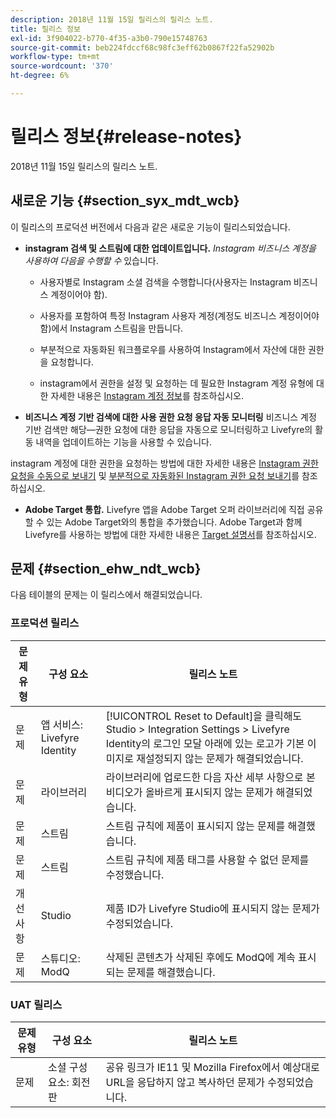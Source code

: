 ```yaml
---
description: 2018년 11월 15일 릴리스의 릴리스 노트.
title: 릴리스 정보
exl-id: 3f904022-b770-4f35-a3b0-790e15748763
source-git-commit: beb224fdccf68c98fc3eff62b0867f22fa52902b
workflow-type: tm+mt
source-wordcount: '370'
ht-degree: 6%

---
```


# 릴리스 정보{#release-notes}

2018년 11월 15일 릴리스의 릴리스 노트.

## 새로운 기능 {#section_syx_mdt_wcb}

이 릴리스의 프로덕션 버전에서 다음과 같은 새로운 기능이 릴리스되었습니다.

* **instagram 검색 및 스트림에 대한 업데이트입니다.**  *Instagram 비즈니스 계정을 사용하여 다음을 수행할 수* 있습니다.

   * 사용자별로 Instagram 소셜 검색을 수행합니다(사용자는 Instagram 비즈니스 계정이어야 함).

   * 사용자를 포함하여 특정 Instagram 사용자 계정(계정도 비즈니스 계정이어야 함)에서 Instagram 스트림을 만듭니다.

   * 부분적으로 자동화된 워크플로우를 사용하여 Instagram에서 자산에 대한 권한을 요청합니다.

   * instagram에서 권한을 설정 및 요청하는 데 필요한 Instagram 계정 유형에 대한 자세한 내용은 [Instagram 계정 정보](/help/using/c-users-creating-accounts-with-studio-access/t-configure-social-accout-instagram/c-about-instagram-accounts.md)를 참조하십시오.

* **비즈니스 계정 기반 검색에 대한 사용 권한 요청 응답 자동 모니터링** 비즈니스 계정 기반 검색만 해당—권한 요청에 대한 응답을 자동으로 모니터링하고 Livefyre의 활동 내역을 업데이트하는 기능을 사용할 수 있습니다.

instagram 계정에 대한 권한을 요청하는 방법에 대한 자세한 내용은 [Instagram 권한 요청을 수동으로 보내기](/help/using/c-how-requesting-rights-works/c-send-instagram-manual-rights-request.md) 및 [부분적으로 자동화된 Instagram 권한 요청 보내기](/help/using/c-how-requesting-rights-works/c-send-an-instagram-rights-request-from-the-library.md)를 참조하십시오.

* **Adobe Target 통합.** Livefyre 앱을 Adobe Target 오퍼 라이브러리에 직접 공유할 수 있는 Adobe Target와의 통합을 추가했습니다. Adobe Target과 함께 Livefyre를 사용하는 방법에 대한 자세한 내용은 [Target 설명서](https://experienceleague.adobe.com/docs/livefyre/using/library/livefyre-target.html)를 참조하십시오.

## 문제 {#section_ehw_ndt_wcb}

다음 테이블의 문제는 이 릴리스에서 해결되었습니다.

### 프로덕션 릴리스

| 문제 유형 | 구성 요소 | 릴리스 노트 |
|--- |--- |--- |
| 문제 | 앱 서비스: Livefyre Identity | [!UICONTROL Reset to Default]을 클릭해도 Studio > Integration Settings > Livefyre Identity의 로그인 모달 아래에 있는 로고가 기본 이미지로 재설정되지 않는 문제가 해결되었습니다. |
| 문제 | 라이브러리 | 라이브러리에 업로드한 다음 자산 세부 사항으로 본 비디오가 올바르게 표시되지 않는 문제가 해결되었습니다. |
| 문제 | 스트림 | 스트림 규칙에 제품이 표시되지 않는 문제를 해결했습니다. |
| 문제 | 스트림 | 스트림 규칙에 제품 태그를 사용할 수 없던 문제를 수정했습니다. |
| 개선 사항 | Studio | 제품 ID가 Livefyre Studio에 표시되지 않는 문제가 수정되었습니다. |
| 문제 | 스튜디오: ModQ | 삭제된 콘텐츠가 삭제된 후에도 ModQ에 계속 표시되는 문제를 해결했습니다. |

### UAT 릴리스

| **문제 유형** | **구성 요소** | **릴리스 노트** |
|---|---|---|
| 문제 | 소셜 구성 요소: 회전판 | 공유 링크가 IE11 및 Mozilla Firefox에서 예상대로 URL을 응답하지 않고 복사하던 문제가 수정되었습니다. |

